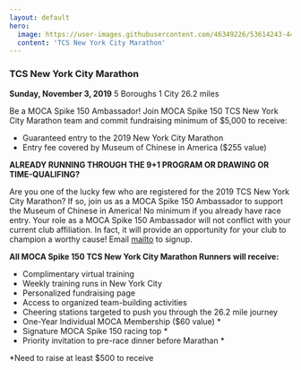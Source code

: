 ```yaml
---
layout: default
hero:
  image: https://user-images.githubusercontent.com/46349226/53614243-44b80a80-3ba7-11e9-8ae0-01a7392e32d6.jpg
  content: 'TCS New York City Marathon'
---
```



### TCS New York City Marathon

**Sunday, November 3, 2019**
5 Boroughs 
1 City
26.2 miles

Be a MOCA Spike 150 Ambassador! Join MOCA Spike 150 TCS New York City Marathon team and commit fundraising minimum of $5,000 to receive:

  - Guaranteed entry to the 2019 New York City Marathon
  - Entry fee covered by Museum of Chinese in America ($255 value)

**ALREADY RUNNING THROUGH THE 9+1 PROGRAM OR DRAWING OR TIME-QUALIFING?**

Are you one of the lucky few who are registered for the 2019 TCS New York City Marathon? If so, join us as a MOCA Spike 150 Ambassador to support the Museum of Chinese in America! No minimum if you already have race entry. Your role as a MOCA Spike 150 Ambassador will not conflict with your current club affiliation. In fact, it will provide an opportunity for your club to champion a worthy cause! Email [mailto](mailto:mocaspike150@mocanyc.org) to signup.

**All MOCA Spike 150 TCS New York City Marathon Runners will receive:**

  - Complimentary virtual training
  - Weekly training runs in New York City
  - Personalized fundraising page
  - Access to organized team-building activities
  - Cheering stations targeted to push you through the 26.2 mile journey
  - One-Year Individual MOCA Membership ($60 value) *
  - Signature MOCA Spike 150 racing top *
  - Priority invitation to pre-race dinner before Marathan *

*Need to raise at least $500 to receive

[](https://user-images.githubusercontent.com/46349226/53541187-a5334300-3ae6-11e9-9c4f-2fdcf18cbb6b.jpeg)
